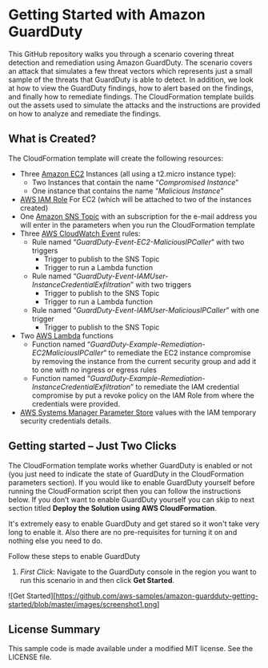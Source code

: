 # Getting Started with Amazon GuardDuty

This GitHub repository walks you through a scenario covering threat detection and remediation using Amazon GuardDuty. The scenario covers an attack that simulates a few threat vectors which represents just a small sample of the threats that GuardDuty is able to detect. In addition, we look at how to view the GuardDuty findings, how to alert based on the findings, and finally how to remediate findings. The CloudFormation template builds out the assets used to simulate the attacks and the instructions are provided on how to analyze and remediate the findings.

## What is Created?
The CloudFormation template will create the following resources:
  * Three [Amazon EC2](https://aws.amazon.com/ec2/) Instances (all using a t2.micro instance type):
    * Two Instances that contain the name “*Compromised Instance*” 
    * One instance that contains the name “*Malicious Instance*”
  * [AWS IAM Role](https://docs.aws.amazon.com/IAM/latest/UserGuide/id_roles.html) For EC2 (which will be attached to two of the instances created)
  * One [Amazon SNS Topic](https://docs.aws.amazon.com/sns/latest/dg/GettingStarted.html) with an subscription for the e-mail address you will enter in the parameters when you run the CloudFormation template
  * Three [AWS CloudWatch Event](https://docs.aws.amazon.com/AmazonCloudWatch/latest/events/WhatIsCloudWatchEvents.html) rules:
    * Rule named “*GuardDuty-Event-EC2-MaliciousIPCaller*” with two triggers
      * Trigger to publish to the SNS Topic 
      * Trigger to run a Lambda function
    * Rule named “*GuardDuty-Event-IAMUser-InstanceCredentialExfiltration*” with two triggers
      * Trigger to publish to the SNS Topic 
      * Trigger to run a Lambda function
    * Rule named “*GuardDuty-Event-IAMUser-MaliciousIPCaller*” with one trigger
      * Trigger to publish to the SNS Topic 
  * Two [AWS Lambda](https://aws.amazon.com/lambda/) functions
    * Function named “*GuardDuty-Example-Remediation-EC2MaliciousIPCaller*” to remediate the EC2 instance compromise by removing the instance from the current security group and add it to one with no ingress or egress rules
    * Function named “*GuardDuty-Example-Remediation-InstanceCredentialExfiltration*” to remediate the IAM credential compromise by put a revoke policy on the IAM Role from where the credentials were provided.  
  * [AWS Systems Manager Parameter Store](https://docs.aws.amazon.com/systems-manager/latest/userguide/systems-manager-paramstore.html) values with the IAM temporary security credentials details.

## Getting started – Just Two Clicks

The CloudFormation template works whether GuardDuty is enabled or not (you just need to indicate the state of GuardDuty in the CloudFormation parameters section). If you would like to enable GuardDuty yourself before running the CloudFormation script then you can follow the instructions below. If you don’t want to enable GuardDuty yourself you can skip to next section titled **Deploy the Solution using AWS CloudFormation**.

It's extremely easy to enable GuardDuty and get stared so it won't take very long to enable it. Also there are no pre-requisites for turning it on and nothing else you need to do. 

Follow these steps to enable GuardDuty
1. *First Click*: Navigate to the GuardDuty console in the region you want to run this scenario in and then click **Get Started**.

![Get Started][https://github.com/aws-samples/amazon-guardduty-getting-started/blob/master/images/screenshot1.png]



## License Summary

This sample code is made available under a modified MIT license. See the LICENSE file.
